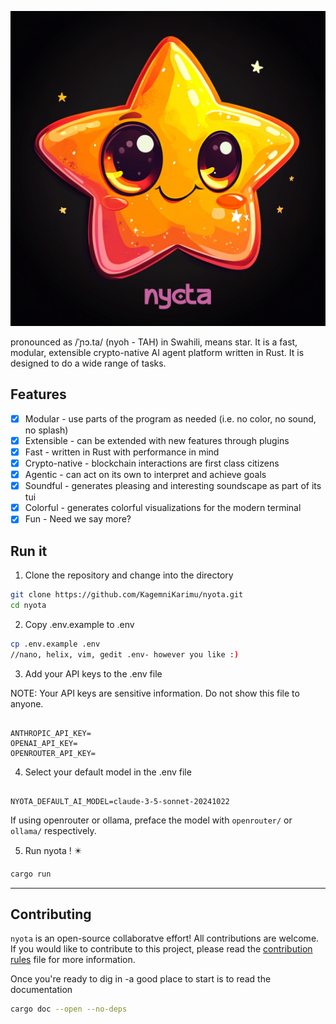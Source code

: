 ![logo](/logo_with_text.png)

pronounced as /ˈɲɔ.ta/ (nyoh - TAH) in Swahili, means star.
It is a fast, modular, extensible crypto-native AI agent platform written in Rust. It is designed to do a wide range of tasks.


## Features
- [x] Modular - use parts of the program as needed (i.e. no color, no sound, no splash)
- [x] Extensible - can be extended with new features through plugins
- [x] Fast - written in Rust with performance in mind
- [x] Crypto-native - blockchain interactions are first class citizens
- [x] Agentic - can act on its own to interpret and achieve goals
- [x] Soundful - generates pleasing and interesting soundscape as part of its tui
- [x] Colorful - generates colorful visualizations for the modern terminal
- [x] Fun - Need we say more?

## Run it

1. Clone the repository and change into the directory
```bash
git clone https://github.com/KagemniKarimu/nyota.git
cd nyota
```

2. Copy .env.example to .env
```bash
cp .env.example .env
//nano, helix, vim, gedit .env- however you like :)
```

3. Add your API keys to the .env file


NOTE: Your API keys are sensitive information. Do not show this file to anyone.
```env

ANTHROPIC_API_KEY=
OPENAI_API_KEY=
OPENROUTER_API_KEY=
```

4. Select your default model in the .env file
```env

NYOTA_DEFAULT_AI_MODEL=claude-3-5-sonnet-20241022
```

If using openrouter or ollama, preface the model with `openrouter/` or `ollama/` respectively.

5. Run nyota ! ✴️

```bash
cargo run
```


---
## Contributing

`nyota` is an open-source collaboratve effort! All contributions are welcome.
If you would like to contribute to this project, please read the [contribution rules](/notes/contribution-rules.md) file for more information.

Once you're ready to dig in -a good place to start is to read the documentation
```bash
cargo doc --open --no-deps
```
